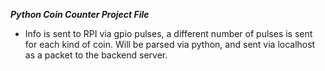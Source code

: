 ***Python Coin Counter Project File***

- Info is sent to RPI via gpio pulses, a different number of pulses is sent for each kind of coin. Will be parsed via python, and sent via localhost as a packet to the backend server.
